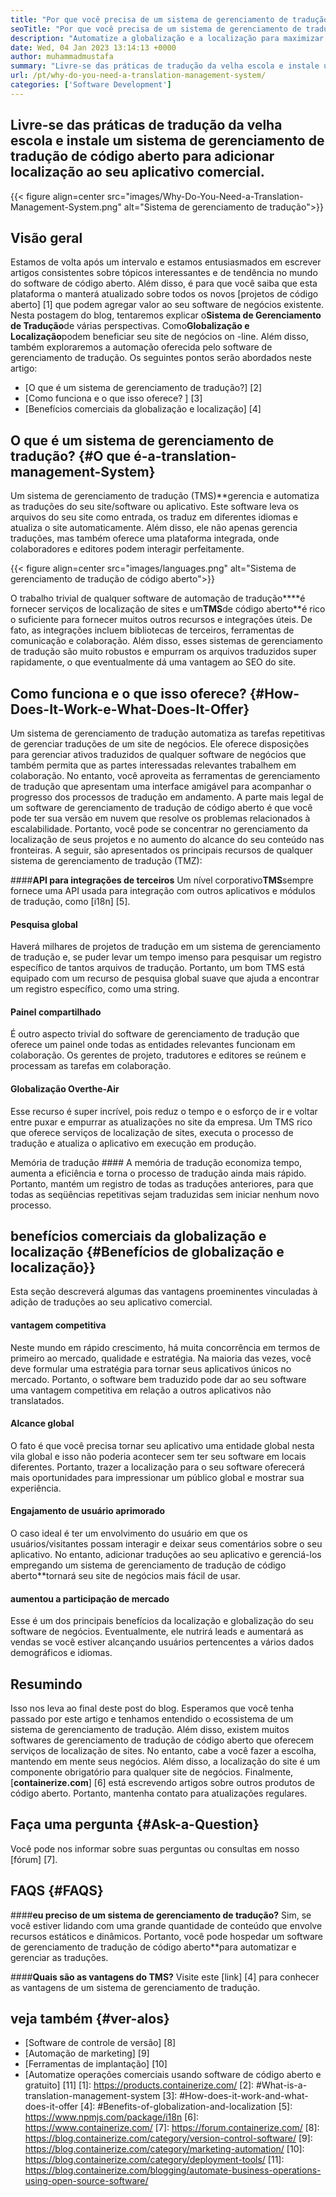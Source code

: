 ```yaml
---
title: "Por que você precisa de um sistema de gerenciamento de tradução?" 
seoTitle: "Por que você precisa de um sistema de gerenciamento de tradução?" 
description: "Automatize a globalização e a localização para maximizar o alcance de seus produtos. Vamos explorar como seu software aproveita um sistema de gerenciamento de tradução." 
date: Wed, 04 Jan 2023 13:14:13 +0000
author: muhammadmustafa
summary: "Livre-se das práticas de tradução da velha escola e instale um sistema de gerenciamento de tradução de código aberto para adicionar localização ao seu aplicativo comercial." 
url: /pt/why-do-you-need-a-translation-management-system/
categories: ['Software Development']
---
```


## Livre-se das práticas de tradução da velha escola e instale um sistema de gerenciamento de tradução de código aberto para adicionar localização ao seu aplicativo comercial.

{{< figure align=center src="images/Why-Do-You-Need-a-Translation-Management-System.png" alt="Sistema de gerenciamento de tradução">}}


## Visão geral
Estamos de volta após um intervalo e estamos entusiasmados em escrever artigos consistentes sobre tópicos interessantes e de tendência no mundo do software de código aberto. Além disso, é para que você saiba que esta plataforma o manterá atualizado sobre todos os novos [projetos de código aberto] [1] que podem agregar valor ao seu software de negócios existente.
Nesta postagem do blog, tentaremos explicar o**Sistema de Gerenciamento de Tradução**de várias perspectivas. Como**Globalização e Localização**podem beneficiar seu site de negócios on -line. Além disso, também exploraremos a automação oferecida pelo software de gerenciamento de tradução.
Os seguintes pontos serão abordados neste artigo:
  * [O que é um sistema de gerenciamento de tradução?] [2]
  * [Como funciona e o que isso oferece? ] [3]
  * [Benefícios comerciais da globalização e localização] [4]

## O que é um sistema de gerenciamento de tradução? {#O que é-a-translation-management-System}
Um sistema de gerenciamento de tradução (TMS)**gerencia e automatiza as traduções do seu site/software ou aplicativo. Este software leva os arquivos do seu site como entrada, os traduz em diferentes idiomas e atualiza o site automaticamente. Além disso, ele não apenas gerencia traduções, mas também oferece uma plataforma integrada, onde colaboradores e editores podem interagir perfeitamente.

{{< figure align=center src="images/languages.png" alt="Sistema de gerenciamento de tradução de código aberto">}}

O trabalho trivial de qualquer software de automação de tradução****é fornecer serviços de localização de sites e um**TMS**de código aberto**é rico o suficiente para fornecer muitos outros recursos e integrações úteis. De fato, as integrações incluem bibliotecas de terceiros, ferramentas de comunicação e colaboração. Além disso, esses sistemas de gerenciamento de tradução são muito robustos e empurram os arquivos traduzidos super rapidamente, o que eventualmente dá uma vantagem ao SEO do site.

## Como funciona e o que isso oferece? {#How-Does-It-Work-e-What-Does-It-Offer}
Um sistema de gerenciamento de tradução automatiza as tarefas repetitivas de gerenciar traduções de um site de negócios. Ele oferece disposições para gerenciar ativos traduzidos de qualquer software de negócios que também permita que as partes interessadas relevantes trabalhem em colaboração. No entanto, você aproveita as ferramentas de gerenciamento de tradução que apresentam uma interface amigável para acompanhar o progresso dos processos de tradução em andamento.
A parte mais legal de um software de gerenciamento de tradução de código aberto é que você pode ter sua versão em nuvem que resolve os problemas relacionados à escalabilidade. Portanto, você pode se concentrar no gerenciamento da localização de seus projetos e no aumento do alcance do seu conteúdo nas fronteiras.
A seguir, são apresentados os principais recursos de qualquer sistema de gerenciamento de tradução (TMZ):

####**API para integrações de terceiros**
Um nível corporativo**TMS**sempre fornece uma API usada para integração com outros aplicativos e módulos de tradução, como [i18n] [5].

#### Pesquisa global
Haverá milhares de projetos de tradução em um sistema de gerenciamento de tradução e, se puder levar um tempo imenso para pesquisar um registro específico de tantos arquivos de tradução. Portanto, um bom TMS está equipado com um recurso de pesquisa global suave que ajuda a encontrar um registro específico, como uma string.

#### Painel compartilhado
É outro aspecto trivial do software de gerenciamento de tradução que oferece um painel onde todas as entidades relevantes funcionam em colaboração. Os gerentes de projeto, tradutores e editores se reúnem e processam as tarefas em colaboração.

#### Globalização Overthe-Air
Esse recurso é super incrível, pois reduz o tempo e o esforço de ir e voltar entre puxar e empurrar as atualizações no site da empresa. Um TMS rico que oferece serviços de localização de sites, executa o processo de tradução e atualiza o aplicativo em execução em produção.

Memória de tradução ####
A memória de tradução economiza tempo, aumenta a eficiência e torna o processo de tradução ainda mais rápido. Portanto, mantém um registro de todas as traduções anteriores, para que todas as seqüências repetitivas sejam traduzidas sem iniciar nenhum novo processo.

## benefícios comerciais da globalização e localização {#Benefícios de globalização e localização}}
Esta seção descreverá algumas das vantagens proeminentes vinculadas à adição de traduções ao seu aplicativo comercial.

#### vantagem competitiva
Neste mundo em rápido crescimento, há muita concorrência em termos de primeiro ao mercado, qualidade e estratégia. Na maioria das vezes, você deve formular uma estratégia para tornar seus aplicativos únicos no mercado. Portanto, o software bem traduzido pode dar ao seu software uma vantagem competitiva em relação a outros aplicativos não translatados.

#### Alcance global
O fato é que você precisa tornar seu aplicativo uma entidade global nesta vila global e isso não poderia acontecer sem ter seu software em locais diferentes. Portanto, trazer a localização para o seu software oferecerá mais oportunidades para impressionar um público global e mostrar sua experiência.

#### Engajamento de usuário aprimorado
O caso ideal é ter um envolvimento do usuário em que os usuários/visitantes possam interagir e deixar seus comentários sobre o seu aplicativo. No entanto, adicionar traduções ao seu aplicativo e gerenciá-los empregando um sistema de gerenciamento de tradução de código aberto**tornará seu site de negócios mais fácil de usar.

#### aumentou a participação de mercado
Esse é um dos principais benefícios da localização e globalização do seu software de negócios. Eventualmente, ele nutrirá leads e aumentará as vendas se você estiver alcançando usuários pertencentes a vários dados demográficos e idiomas.

## Resumindo
Isso nos leva ao final deste post do blog. Esperamos que você tenha passado por este artigo e tenhamos entendido o ecossistema de um sistema de gerenciamento de tradução. Além disso, existem muitos softwares de gerenciamento de tradução de código aberto que oferecem serviços de localização de sites. No entanto, cabe a você fazer a escolha, mantendo em mente seus negócios. Além disso, a localização do site é um componente obrigatório para qualquer site de negócios.
Finalmente, [**containerize.com**] [6] está escrevendo artigos sobre outros produtos de código aberto. Portanto, mantenha contato para atualizações regulares.

## Faça uma pergunta {#Ask-a-Question}
Você pode nos informar sobre suas perguntas ou consultas em nosso [fórum] [7].

## FAQS {#FAQS}

####**eu preciso de um sistema de gerenciamento de tradução?**
Sim, se você estiver lidando com uma grande quantidade de conteúdo que envolve recursos estáticos e dinâmicos. Portanto, você pode hospedar um software de gerenciamento de tradução de código aberto**para automatizar e gerenciar as traduções.

####**Quais são as vantagens do TMS?**
Visite este [link] [4] para conhecer as vantagens de um sistema de gerenciamento de tradução.

## veja também {#ver-alos}
  * [Software de controle de versão] [8]
  * [Automação de marketing] [9]
  * [Ferramentas de implantação] [10]
  * [Automatize operações comerciais usando software de código aberto e gratuito] [11]
[1]: https://products.containerize.com/
[2]: #What-is-a-translation-management-system
[3]: #How-does-it-work-and-what-does-it-offer
[4]: #Benefits-of-globalization-and-localization
[5]: https://www.npmjs.com/package/i18n
[6]: https://www.containerize.com/
[7]: https://forum.containerize.com/
[8]: https://blog.containerize.com/category/version-control-software/
[9]: https://blog.containerize.com/category/marketing-automation/
[10]: https://blog.containerize.com/category/deployment-tools/
[11]: https://blog.containerize.com/blogging/automate-business-operations-using-open-source-software/
